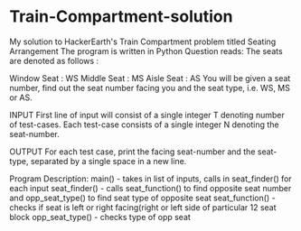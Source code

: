 # Train-Compartment-solution

My solution to HackerEarth's Train Compartment problem titled Seating Arrangement
The program is written in Python
Question reads:
The seats are denoted as follows : 

Window Seat : WS
Middle Seat : MS
Aisle Seat : AS
You will be given a seat number, find out the seat number facing you and the seat type, i.e. WS, MS or AS.

INPUT
First line of input will consist of a single integer T denoting number of test-cases. Each test-case consists of a single integer N denoting the seat-number.

OUTPUT
For each test case, print the facing seat-number and the seat-type, separated by a single space in a new line.

Program Description:
main() - takes in list of inputs, calls in seat_finder() for each input
seat_finder() - calls seat_function() to find opposite seat number and opp_seat_type() to find seat type of opposite seat
seat_function() - checks if seat is left or right facing(right or left side of particular 12 seat block
opp_seat_type() - checks type of opp seat
